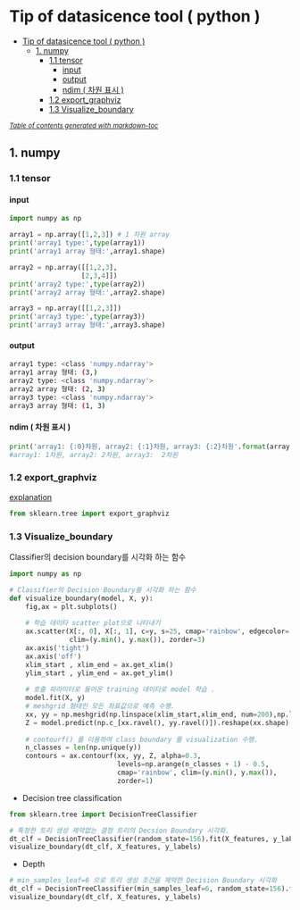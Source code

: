 # Tip of datasicence tool ( python )  

- [Tip of datasicence tool ( python )](#tip-of-datasicence-tool--python-)
  - [1. numpy](#1-numpy)
    - [1.1 tensor](#11-tensor)
      - [input](#input)
      - [output](#output)
      - [ndim ( 차원 표시 )](#ndim--차원-표시-)
    - [1.2 export_graphviz](#12-export_graphviz)
    - [1.3 Visualize_boundary](#13-visualize_boundary)

<small><i><a href='http://ecotrust-canada.github.io/markdown-toc/'>Table of contents generated with markdown-toc</a></i></small>


## 1. numpy   

### 1.1 tensor

#### input

```python
import numpy as np

array1 = np.array([1,2,3]) # 1 차원 array 
print('array1 type:',type(array1))
print('array1 array 형태:',array1.shape)

array2 = np.array([[1,2,3],
                  [2,3,4]])
print('array2 type:',type(array2))
print('array2 array 형태:',array2.shape)

array3 = np.array([[1,2,3]])
print('array3 type:',type(array3))
print('array3 array 형태:',array3.shape)
``` 

#### output   

```bash
array1 type: <class 'numpy.ndarray'>
array1 array 형태: (3,)
array2 type: <class 'numpy.ndarray'>
array2 array 형태: (2, 3)
array3 type: <class 'numpy.ndarray'>
array3 array 형태: (1, 3)
```

#### ndim ( 차원 표시 )  

```python
print('array1: {:0}차원, array2: {:1}차원, array3: {:2}차원'.format(array1.ndim,array2.ndim,array3.ndim))
#array1: 1차원, array2: 2차원, array3:  2차원
```

### 1.2 export_graphviz 

[explanation](../4.datascience/library/sklearn_tree.md#exportgraphviz)  

```python
from sklearn.tree import export_graphviz
```


### 1.3 Visualize_boundary 

Classifier의 decision boundary를 시각화 하는 함수 

```python
import numpy as np

# Classifier의 Decision Boundary를 시각화 하는 함수
def visualize_boundary(model, X, y):
    fig,ax = plt.subplots()
    
    # 학습 데이타 scatter plot으로 나타내기
    ax.scatter(X[:, 0], X[:, 1], c=y, s=25, cmap='rainbow', edgecolor='k',
               clim=(y.min(), y.max()), zorder=3)
    ax.axis('tight')
    ax.axis('off')
    xlim_start , xlim_end = ax.get_xlim()
    ylim_start , ylim_end = ax.get_ylim()
    
    # 호출 파라미터로 들어온 training 데이타로 model 학습 . 
    model.fit(X, y)
    # meshgrid 형태인 모든 좌표값으로 예측 수행. 
    xx, yy = np.meshgrid(np.linspace(xlim_start,xlim_end, num=200),np.linspace(ylim_start,ylim_end, num=200))
    Z = model.predict(np.c_[xx.ravel(), yy.ravel()]).reshape(xx.shape)
    
    # contourf() 를 이용하여 class boundary 를 visualization 수행. 
    n_classes = len(np.unique(y))
    contours = ax.contourf(xx, yy, Z, alpha=0.3,
                           levels=np.arange(n_classes + 1) - 0.5,
                           cmap='rainbow', clim=(y.min(), y.max()),
                           zorder=1)
```

- Decision tree classification 

```python
from sklearn.tree import DecisionTreeClassifier

# 특정한 트리 생성 제약없는 결정 트리의 Decsion Boundary 시각화.
dt_clf = DecisionTreeClassifier(random_state=156).fit(X_features, y_labels)
visualize_boundary(dt_clf, X_features, y_labels)
```

- Depth 

```python
# min_samples_leaf=6 으로 트리 생성 조건을 제약한 Decision Boundary 시각화
dt_clf = DecisionTreeClassifier(min_samples_leaf=6, random_state=156).fit(X_features, y_labels)
visualize_boundary(dt_clf, X_features, y_labels)
```
